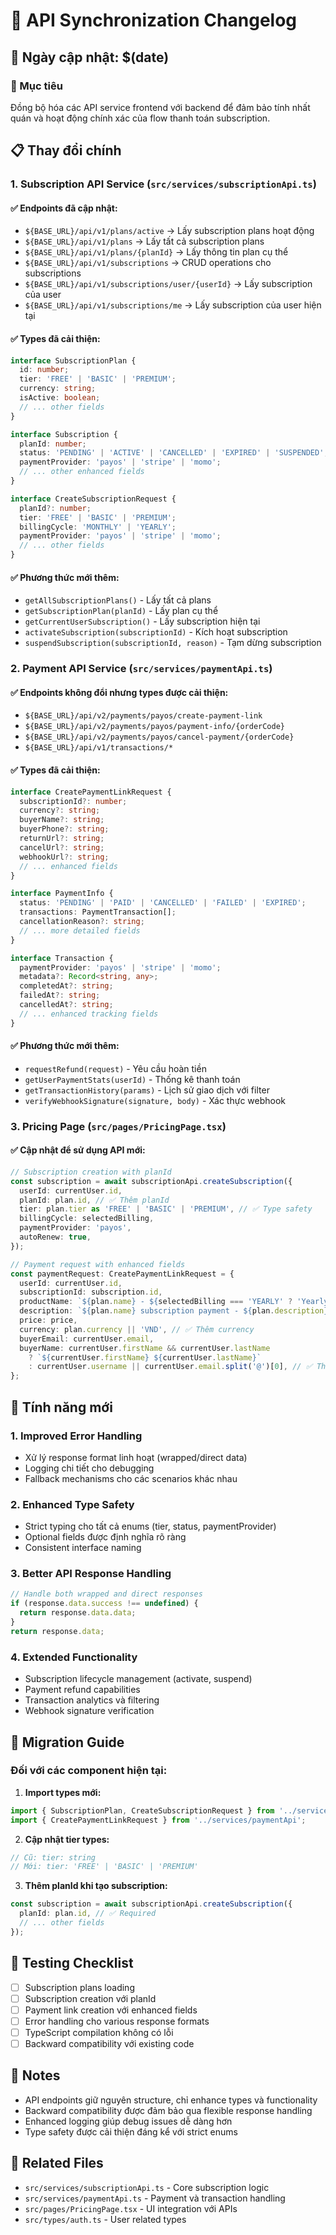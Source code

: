 # 🔄 API Synchronization Changelog

## 📅 Ngày cập nhật: $(date)

### 🎯 Mục tiêu
Đồng bộ hóa các API service frontend với backend để đảm bảo tính nhất quán và hoạt động chính xác của flow thanh toán subscription.

## 📋 Thay đổi chính

### 1. **Subscription API Service** (`src/services/subscriptionApi.ts`)

#### ✅ **Endpoints đã cập nhật:**
- `${BASE_URL}/api/v1/plans/active` → Lấy subscription plans hoạt động
- `${BASE_URL}/api/v1/plans` → Lấy tất cả subscription plans
- `${BASE_URL}/api/v1/plans/{planId}` → Lấy thông tin plan cụ thể
- `${BASE_URL}/api/v1/subscriptions` → CRUD operations cho subscriptions
- `${BASE_URL}/api/v1/subscriptions/user/{userId}` → Lấy subscription của user
- `${BASE_URL}/api/v1/subscriptions/me` → Lấy subscription của user hiện tại

#### ✅ **Types đã cải thiện:**
```typescript
interface SubscriptionPlan {
  id: number;
  tier: 'FREE' | 'BASIC' | 'PREMIUM';
  currency: string;
  isActive: boolean;
  // ... other fields
}

interface Subscription {
  planId: number;
  status: 'PENDING' | 'ACTIVE' | 'CANCELLED' | 'EXPIRED' | 'SUSPENDED';
  paymentProvider: 'payos' | 'stripe' | 'momo';
  // ... other enhanced fields
}

interface CreateSubscriptionRequest {
  planId?: number;
  tier: 'FREE' | 'BASIC' | 'PREMIUM';
  billingCycle: 'MONTHLY' | 'YEARLY';
  paymentProvider: 'payos' | 'stripe' | 'momo';
  // ... other fields
}
```

#### ✅ **Phương thức mới thêm:**
- `getAllSubscriptionPlans()` - Lấy tất cả plans
- `getSubscriptionPlan(planId)` - Lấy plan cụ thể
- `getCurrentUserSubscription()` - Lấy subscription hiện tại
- `activateSubscription(subscriptionId)` - Kích hoạt subscription
- `suspendSubscription(subscriptionId, reason)` - Tạm dừng subscription

### 2. **Payment API Service** (`src/services/paymentApi.ts`)

#### ✅ **Endpoints không đổi nhưng types được cải thiện:**
- `${BASE_URL}/api/v2/payments/payos/create-payment-link`
- `${BASE_URL}/api/v2/payments/payos/payment-info/{orderCode}`
- `${BASE_URL}/api/v2/payments/payos/cancel-payment/{orderCode}`
- `${BASE_URL}/api/v1/transactions/*`

#### ✅ **Types đã cải thiện:**
```typescript
interface CreatePaymentLinkRequest {
  subscriptionId?: number;
  currency?: string;
  buyerName?: string;
  buyerPhone?: string;
  returnUrl?: string;
  cancelUrl?: string;
  webhookUrl?: string;
  // ... enhanced fields
}

interface PaymentInfo {
  status: 'PENDING' | 'PAID' | 'CANCELLED' | 'FAILED' | 'EXPIRED';
  transactions: PaymentTransaction[];
  cancellationReason?: string;
  // ... more detailed fields
}

interface Transaction {
  paymentProvider: 'payos' | 'stripe' | 'momo';
  metadata?: Record<string, any>;
  completedAt?: string;
  failedAt?: string;
  cancelledAt?: string;
  // ... enhanced tracking fields
}
```

#### ✅ **Phương thức mới thêm:**
- `requestRefund(request)` - Yêu cầu hoàn tiền
- `getUserPaymentStats(userId)` - Thống kê thanh toán
- `getTransactionHistory(params)` - Lịch sử giao dịch với filter
- `verifyWebhookSignature(signature, body)` - Xác thực webhook

### 3. **Pricing Page** (`src/pages/PricingPage.tsx`)

#### ✅ **Cập nhật để sử dụng API mới:**
```typescript
// Subscription creation with planId
const subscription = await subscriptionApi.createSubscription({
  userId: currentUser.id,
  planId: plan.id, // ✅ Thêm planId
  tier: plan.tier as 'FREE' | 'BASIC' | 'PREMIUM', // ✅ Type safety
  billingCycle: selectedBilling,
  paymentProvider: 'payos',
  autoRenew: true,
});

// Payment request with enhanced fields
const paymentRequest: CreatePaymentLinkRequest = {
  userId: currentUser.id,
  subscriptionId: subscription.id,
  productName: `${plan.name} - ${selectedBilling === 'YEARLY' ? 'Yearly' : 'Monthly'} Subscription`,
  description: `${plan.name} subscription payment - ${plan.description}`,
  price: price,
  currency: plan.currency || 'VND', // ✅ Thêm currency
  buyerEmail: currentUser.email,
  buyerName: currentUser.firstName && currentUser.lastName 
    ? `${currentUser.firstName} ${currentUser.lastName}` 
    : currentUser.username || currentUser.email.split('@')[0], // ✅ Thêm buyerName
};
```

## 🔧 Tính năng mới

### 1. **Improved Error Handling**
- Xử lý response format linh hoạt (wrapped/direct data)
- Logging chi tiết cho debugging
- Fallback mechanisms cho các scenarios khác nhau

### 2. **Enhanced Type Safety**
- Strict typing cho tất cả enums (tier, status, paymentProvider)
- Optional fields được định nghĩa rõ ràng
- Consistent interface naming

### 3. **Better API Response Handling**
```typescript
// Handle both wrapped and direct responses
if (response.data.success !== undefined) {
  return response.data.data;
}
return response.data;
```

### 4. **Extended Functionality**
- Subscription lifecycle management (activate, suspend)
- Payment refund capabilities
- Transaction analytics và filtering
- Webhook signature verification

## 🚀 Migration Guide

### Đối với các component hiện tại:
1. **Import types mới:**
```typescript
import { SubscriptionPlan, CreateSubscriptionRequest } from '../services/subscriptionApi';
import { CreatePaymentLinkRequest } from '../services/paymentApi';
```

2. **Cập nhật tier types:**
```typescript
// Cũ: tier: string
// Mới: tier: 'FREE' | 'BASIC' | 'PREMIUM'
```

3. **Thêm planId khi tạo subscription:**
```typescript
const subscription = await subscriptionApi.createSubscription({
  planId: plan.id, // ✅ Required
  // ... other fields
});
```

## 🧪 Testing Checklist

- [ ] Subscription plans loading
- [ ] Subscription creation với planId
- [ ] Payment link creation với enhanced fields
- [ ] Error handling cho various response formats
- [ ] TypeScript compilation không có lỗi
- [ ] Backward compatibility với existing code

## 📝 Notes

- API endpoints giữ nguyên structure, chỉ enhance types và functionality
- Backward compatibility được đảm bảo qua flexible response handling
- Enhanced logging giúp debug issues dễ dàng hơn
- Type safety được cải thiện đáng kể với strict enums

## 🔗 Related Files

- `src/services/subscriptionApi.ts` - Core subscription logic
- `src/services/paymentApi.ts` - Payment và transaction handling
- `src/pages/PricingPage.tsx` - UI integration với APIs
- `src/types/auth.ts` - User related types